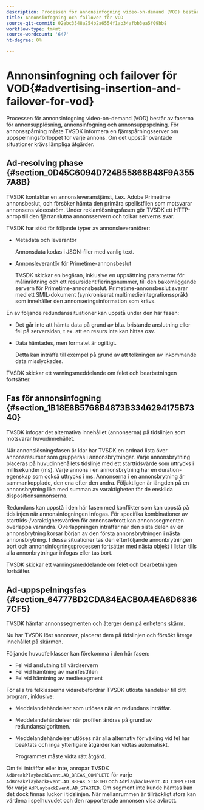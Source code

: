 ```yaml
---
description: Processen för annonsinfogning video-on-demand (VOD) består av faserna för annonsupplösning, annonsinfogning och annonsuppspelning. För annonsspårning måste TVSDK informera en fjärrspårningsserver om uppspelningsförloppet för varje annons. Om det uppstår oväntade situationer krävs lämpliga åtgärder.
title: Annonsinfogning och failover för VOD
source-git-commit: 02ebc3548a254b2a6554f1ab34afbb3ea5f09bb8
workflow-type: tm+mt
source-wordcount: '647'
ht-degree: 0%

---
```


# Annonsinfogning och failover för VOD{#advertising-insertion-and-failover-for-vod}

Processen för annonsinfogning video-on-demand (VOD) består av faserna för annonsupplösning, annonsinfogning och annonsuppspelning. För annonsspårning måste TVSDK informera en fjärrspårningsserver om uppspelningsförloppet för varje annons. Om det uppstår oväntade situationer krävs lämpliga åtgärder.

## Ad-resolving phase {#section_0D45C6094D724B55868B48F9A3557A8B}

TVSDK kontaktar en annonsleveranstjänst, t.ex. Adobe Primetime annonsbeslut, och försöker hämta den primära spellistfilen som motsvarar annonsens videoström. Under reklamlösningsfasen gör TVSDK ett HTTP-anrop till den fjärranslutna annonsservern och tolkar serverns svar.

TVSDK har stöd för följande typer av annonsleverantörer:

* Metadata och leverantör

  Annonsdata kodas i JSON-filer med vanlig text.
* Annonsleverantör för Primetime-annonsbeslut

  TVSDK skickar en begäran, inklusive en uppsättning parametrar för målinriktning och ett resursidentifieringsnummer, till den bakomliggande servern för Primetime-annonsbeslut. Primetime-annonsbeslut svarar med ett SMIL-dokument (synkroniserat multimedieintegrationsspråk) som innehåller den annonseringsinformation som krävs.

En av följande redundanssituationer kan uppstå under den här fasen:

* Det går inte att hämta data på grund av bl.a. bristande anslutning eller fel på serversidan, t.ex. att en resurs inte kan hittas osv.
* Data hämtades, men formatet är ogiltigt.

  Detta kan inträffa till exempel på grund av att tolkningen av inkommande data misslyckades.

TVSDK skickar ett varningsmeddelande om felet och bearbetningen fortsätter.

## Fas för annonsinfogning {#section_1B18E8B5768B4873B3346294175B7340}

TVSDK infogar det alternativa innehållet (annonserna) på tidslinjen som motsvarar huvudinnehållet.

När annonslösningsfasen är klar har TVSDK en ordnad lista över annonsresurser som grupperas i annonsbrytningar. Varje annonsbrytning placeras på huvudinnehållets tidslinje med ett starttidsvärde som uttrycks i millisekunder (ms). Varje annons i en annonsbrytning har en duration-egenskap som också uttrycks i ms. Annonserna i en annonsbrytning är sammankopplade, den ena efter den andra. Följaktligen är längden på en annonsbrytning lika med summan av varaktigheten för de enskilda dispositionsannonserna.

Redundans kan uppstå i den här fasen med konflikter som kan uppstå på tidslinjen när annonsinfogningen infogas. För specifika kombinationer av starttids-/varaktighetsvärden för annonsavbrott kan annonssegmenten överlappa varandra. Överlappningen inträffar när den sista delen av en annonsbrytning korsar början av den första annonsbrytningen i nästa annonsbrytning. I dessa situationer tas den efterföljande annonbrytningen bort och annonsinfogningsprocessen fortsätter med nästa objekt i listan tills alla annonbrytningar infogas eller tas bort.

TVSDK skickar ett varningsmeddelande om felet och bearbetningen fortsätter.

## Ad-uppspelningsfas {#section_64777BD2CDA84EACB0A4EA6D68367CF5}

TVSDK hämtar annonssegmenten och återger dem på enhetens skärm.

Nu har TVSDK löst annonser, placerat dem på tidslinjen och försökt återge innehållet på skärmen.

Följande huvudfelklasser kan förekomma i den här fasen:

* Fel vid anslutning till värdservern
* Fel vid hämtning av manifestfilen
* Fel vid hämtning av mediesegment

För alla tre felklasserna vidarebefordrar TVSDK utlösta händelser till ditt program, inklusive:

* Meddelandehändelser som utlöses när en redundans inträffar.
* Meddelandehändelser när profilen ändras på grund av redundansalgoritmen.
* Meddelandehändelser utlöses när alla alternativ för växling vid fel har beaktats och inga ytterligare åtgärder kan vidtas automatiskt.

  Programmet måste vidta rätt åtgärd.

Om fel inträffar eller inte, anropar TVSDK `AdBreakPlaybackEvent.AD_BREAK_COMPLETE` för varje `AdBreakPlaybackEvent.AD_BREAK_STARTED` och `AdPlaybackEvent.AD_COMPLETED` för varje `AdPLaybackEvent.AD_STARTED`. Om segment inte kunde hämtas kan det dock finnas luckor i tidslinjen. När mellanrummen är tillräckligt stora kan värdena i spelhuvudet och den rapporterade annonsen visa avbrott.
